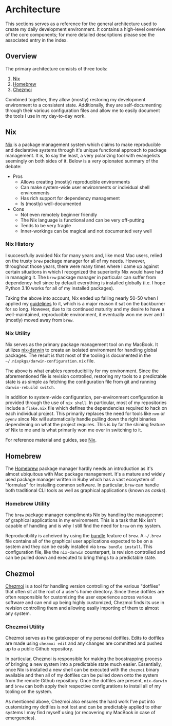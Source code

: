 # Architecture

This sections serves as a reference for the general architecture used to create
my daily development environment. It contains a high-level overview of the core
components; for more detailed descriptions please see the associated entry in
the index.

## Overview

The primary architecture consists of three tools:

1. [Nix](#nix)
1. [Homebrew](#homebrew)
1. [Chezmoi](#chezmoi)

Combined together, they allow (mostly) restoring my development environment to a
consistent state. Additionally, they are self-documenting through their various
configuration files and allow me to easily document the tools I use in my
day-to-day work.

## Nix

[Nix](https://nixos.org/) is a package management system which claims to make
reproducible and declarative systems through it's unique functional approach to
package management. It is, to say the least, a very polarizing tool with
evangelists seemingly on both sides of it. Below is a very opionated summary of
the debate:

- Pros
  - Allows creating (mostly) reproducible environments
  - Can make system-wide user environments or individual shell environments
  - Has rich support for dependency management
  - Is (mostly) well-documented
- Cons
  - Not even remotely beginner friendly
  - The Nix language is functional and can be very off-putting
  - Tends to be very fragile
  - Inner-workings can be magical and not documented very well

### Nix History

I successfully avoided Nix for many years and, like most Mac users, relied on
the trusty `brew` package manager for all of my needs. However, throughout those
years, there were many times where I came up against certain situations in which
I recognized the superiority Nix would have had in managing it. The `brew`
package manager in particular can suffer from dependency-hell since by default
everything is installed globally (i.e. I hope Python 3.10 works for all of my
installed packages).

Taking the above into account, Nix ended up falling nearly 50-50 when I applied
my [guidelines](index.md#guidelines) to it, which is a major reason it sat on
the backburner for so long. However, due to its continued maturity and my desire
to have a well-maintained, reproducible environment, it eventually won me over
and I (mostly) moved away from `brew`.

### Nix Utility

Nix serves as the primary package management tool on my MacBook. It utilizes
[nix-darwin](https://github.com/LnL7/nix-darwin) to create an isolated
environment for handling global packages. The result is that most of the tooling
is documented in the `~/.nixpkgs/darwin-configuration.nix` file.

The above is what enables reproducibility for my environment. Since the
aforementioned file is revision controlled, restoring my tools to a predictable
state is as simple as fetching the configuration file from git and running
`darwin-rebuild switch`.

In addition to system-wide configuration, per-environment configuration is
provided through the use of `nix shell`. In particular, most of my repositories
include a `flake.nix` file which defines the dependencies required to hack on
each individual project. This primarily replaces the need for tools like `nvm`
or `pyenv` since Nix will automatically handle pulling down the right binaries
dependening on what the project requires. This is by far the shining feature of
Nix to me and is what primarily won me over in switching to it.

For reference material and guides, see [Nix](nix.md).

## Homebrew

The [Homebrew](https://brew.sh/) package manager hardly needs an introduction as
it's almost ubiquitous with Mac package management. It's a mature and widely
used package manager written in Ruby which has a vast ecosystem of "formulas"
for installing common software. In particular, `brew` can handle both
traditional CLI tools as well as graphical applications (known as *casks*).

### Homebrew Utility

The `brew` package manager compliments Nix by handling the manageemnt of
graphical applications in my environment. This is a task that Nix isn't capable
of handling and is why I still find the need for `brew` on my system.

Reproducibility is acheived by using the
[bundle](https://github.com/Homebrew/homebrew-bundle) feature of `brew`. A
`~/.brew` file contains all of the graphical user applications expected to be on
a system and they can be easily installed via `brew bundle install`. This
configuration file, like the `nix-darwin` counterpart, is revision controlled
and can be pulled down and executed to bring things to a predictable state.

## Chezmoi

[Chezmoi](https://www.chezmoi.io/) is a tool for handling version controlling of
the various "dotfiles" that often sit at the root of a user's home directory.
Since these dotfiles are often responsible for customizing the user experience
across various software and can end up being highly customized, Chezmoi finds
its use in revision controlling them and allowing easily importing of them to
almost any system.

### Chezmoi Utility

Chezmoi serves as the gatekeeper of my personal dotfiles. Edits to dotfiles are
made using `chezmoi edit` and any changes are committed and pushed up to a
public Github repository.

In particular, Chezmoi is responsible for making the boostrapping process of
bringing a new system into a predictable state much easier. Essentially, once
Nix is installed a new shell can be executed with the `chezmoi` binary available
and then all of my dotfiles can be pulled down onto the system from the remote
Github repository. Once the dotfiles are present, `nix-darwin` and `brew` can
both apply their respective configurations to install all of my tooling on the
system.

As mentioned above, Chezmoi also ensures the hard work I've put into customizing
my dotfiles is not lost and can be predictably applied to other systems I may
find myself using (or recovering my MacBook in case of emergencies).

